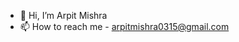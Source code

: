 - 👋 Hi, I’m Arpit Mishra 
- 📫 How to reach me - arpitmishra0315@gmail.com

<!---
ArpitMishra15/ArpitMishra15 is a ✨ special ✨ repository because its `README.md` (this file) appears on your GitHub profile.
You can click the Preview link to take a look at your changes.
--->
